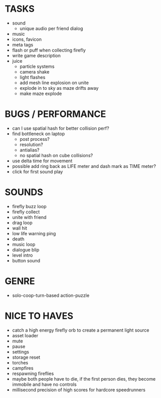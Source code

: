 # TASKS

- sound
  - unique audio per friend dialog
- music
- icons, favicon
- meta tags
- flash or puff when collecting firefly
- write game description
- juice
  - particle systems
  - camera shake
  - light flashes
  - add mesh line explosion on unite
  - explode in to sky as maze drifts away
  - make maze explode

# BUGS / PERFORMANCE

- can I use spatial hash for better collision perf?
- find bottleneck on laptop
  - post process?
  - resolution?
  - antialias?
  - no spatial hash on cube collisions?
- use delta time for movement
- possible add ring back as LIFE meter and dash mark as TIME meter?
- click for first sound play

# SOUNDS

- firefly buzz loop
- firefly collect
- unite with friend
- drag loop
- wall hit
- low life warning ping
- death
- music loop
- dialogue blip
- level intro
- button sound

# GENRE

- solo-coop-turn-based action-puzzle

# NICE TO HAVES

- catch a high energy firefly orb to create a permanent light source
- asset loader
- mute
- pause
- settings
- storage reset
- torches
- campfires
- respawning fireflies
- maybe both people have to die, if the first person dies, they become immobile and have no controls
- millisecond precision of high scores for hardcore speedrunners
